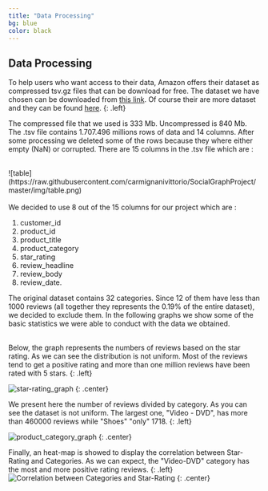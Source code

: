 ```yaml
---
title: "Data Processing"
bg: blue
color: black
---
```


## Data Processing

To help users who want access to their data, Amazon offers their dataset as compressed tsv.gz files that can be download for free. The dataset we have chosen can be downloaded from [this link](https://s3.amazonaws.com/amazon-reviews-pds/tsv/amazon_reviews_multilingual_UK_v1_00.tsv.gz). Of course their are more dataset and they can be found [here](https://s3.amazonaws.com/amazon-reviews-pds/tsv/index.txt).
{: .left}

The compressed file that we used is 333 Mb. Uncompressed is 840 Mb. The .tsv file contains 1.707.496 millions rows of data and 14 columns. After some processing we deleted some of the rows because they where either empty (NaN) or corrupted.
There are 15 columns in the .tsv file which are :

<br>
![table](https://raw.githubusercontent.com/carmignanivittorio/SocialGraphProject/master/img/table.png)

<br>
<br>
We decided to use 8 out of the 15 columns for our project which are :

1. customer_id
1. product_id
1. product_title
1. product_category
1. star_rating
1. review_headline
1. review_body
1. review_date.

The original dataset contains 32 categories. Since 12 of them have less than 1000 reviews (all together they represents the 0.19% of the entire dataset), we decided to exclude them. In the following graphs we show some of the basic statistics we were able to conduct with the data we obtained.

<br>
Below, the graph represents the numbers of reviews based on the star rating. As we can see the distribution is not uniform.
Most of the reviews tend to get a positive rating and more than one million reviews have been rated with 5 stars.
{: .left}

![star-rating_graph](https://raw.githubusercontent.com/carmignanivittorio/SocialGraphProject/master/img/star_rating.png)
{: .center}
<br>

We present here the number of reviews divided by category. As you can see the dataset is not uniform. The largest one, "Video - DVD", has more than 460000 reviews while "Shoes" "only" 1718.
{: .left}

![product_category_graph](https://raw.githubusercontent.com/carmignanivittorio/SocialGraphProject/master/img/product_category.jpg)
{: .center}
<br>

Finally, an heat-map is showed to display the correlation between Star-Rating and Categories. As we can expect, the "Video-DVD" category has the most and more positive rating reviews.
{: .left}
<br>
![Correlation between Categories and Star-Rating](https://raw.githubusercontent.com/carmignanivittorio/SocialGraphProject/master/img/Correlation%20between%20Categories%20and%20Star-Rating.png)
{: .center}
